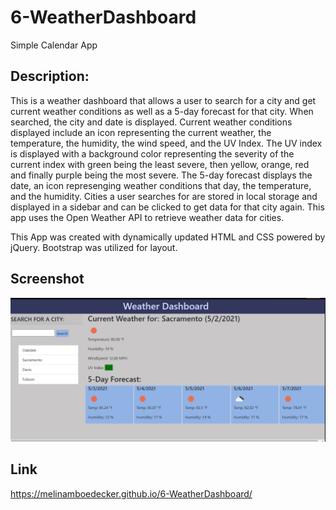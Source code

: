 # 6-WeatherDashboard
Simple Calendar App

## Description:
This is a weather dashboard that allows a user to search for a city and get current weather conditions as well as a 5-day forecast for that city. When searched, the city and date is displayed. Current weather conditions displayed include an icon representing the current weather, the temperature, the humidity, the wind speed, and the UV Index.  The UV index is displayed with a background color representing the severity of the current index with green being the least severe, then yellow, orange, red and finally purple being the most severe.  The 5-day forecast displays the date, an icon represenging weather conditions that day, the temperature, and the humidity.  Cities a user searches for are stored in local storage and displayed in a sidebar and can be clicked to get data for that city again. This app uses the Open Weather API to retrieve weather data for cities.  

This App was created with dynamically updated HTML and CSS powered by jQuery.  Bootstrap was utilized for layout.  

## Screenshot
![Screenshot](assets/WeatherDashboardScreehshot.png)



## Link
https://melinamboedecker.github.io/6-WeatherDashboard/